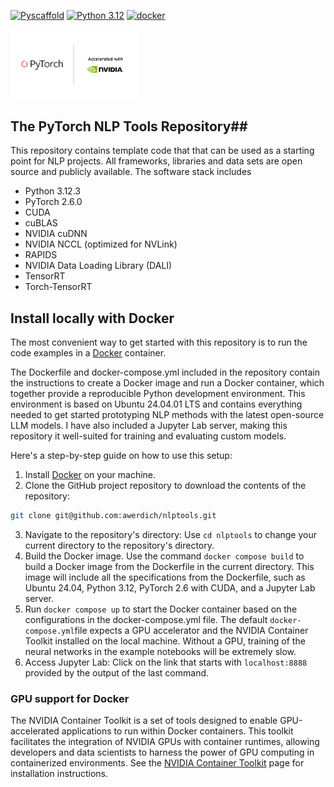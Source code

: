 [![Pyscaffold](https://img.shields.io/badge/-PyScaffold-005CA0?logo=pyscaffold)](
https://pyscaffold.org/)
[![Python 3.12](
https://img.shields.io/badge/python-3.12-blue.svg)](
https://www.python.org/downloads/release/python-3123/)
[![docker](
https://github.com/ccb-hms/computervision/actions/workflows/docker.yml/badge.svg?branch=develop)](
https://github.com/ccb-hms/computervision/actions/workflows/docker.yml)

<p float="left">
    <img style="vertical-align: top" src="./images/OSS-Nvidia-Partnership-Pytorch.webp" width="40%" />
</p>

## The PyTorch NLP Tools Repository##

This repository contains template code that that can be used as a starting point for NLP projects. 
All frameworks, libraries and data sets are open source and publicly available.
The software stack includes

- Python 3.12.3
- PyTorch 2.6.0
- CUDA
- cuBLAS
- NVIDIA cuDNN
- NVIDIA NCCL (optimized for NVLink)
- RAPIDS
- NVIDIA Data Loading Library (DALI)
- TensorRT
- Torch-TensorRT

## Install locally with Docker
The most convenient way to get started with this repository is to run the 
code examples in a [Docker](https://docs.docker.com/) container.

The Dockerfile and docker-compose.yml included in the repository contain the instructions
to create a Docker image and run a Docker container, which together provide a 
reproducible Python development environment. This environment is based on Ubuntu 24.04.01 LTS and contains
everything needed to get started prototyping NLP methods with the latest 
open-source LLM models. I have also included a Jupyter Lab server, 
making this repository it well-suited for training and evaluating custom models.

Here's a step-by-step guide on how to use this setup:

1. Install [Docker](https://docs.docker.com/) on your machine.
2. Clone the GitHub project repository to download the contents of the repository:
```bash
git clone git@github.com:awerdich/nlptools.git
```
3. Navigate to the repository's directory: Use `cd nlptools` to change your current directory to the repository's 
directory.
4. Build the Docker image. Use the command `docker compose build` to build a Docker image from the 
Dockerfile in the current directory. This image will include all the specifications from the Dockerfile, 
such as Ubuntu 24.04, Python 3.12, PyTorch 2.6 with CUDA, and a Jupyter Lab server.
5. Run `docker compose up` to start the Docker container based on the configurations 
in the docker-compose.yml file. 
The default `docker-compose.yml`file expects a GPU accelerator 
and the NVIDIA Container Toolkit installed on the local machine.
Without a GPU, training of the neural networks in the example notebooks will be extremely slow.
6. Access Jupyter Lab: Click on the link that starts with `localhost:8888` provided by the 
output of the last command.

### GPU support for Docker ###

The NVIDIA Container Toolkit is a set of tools designed to enable GPU-accelerated applications to run within Docker containers. 
This toolkit facilitates the integration of NVIDIA GPUs with container runtimes, 
allowing developers and data scientists to harness the power of GPU computing in containerized environments.
See the [NVIDIA Container Toolkit](https://docs.nvidia.com/datacenter/cloud-native/container-toolkit/latest/install-guide.html) page for installation instructions.